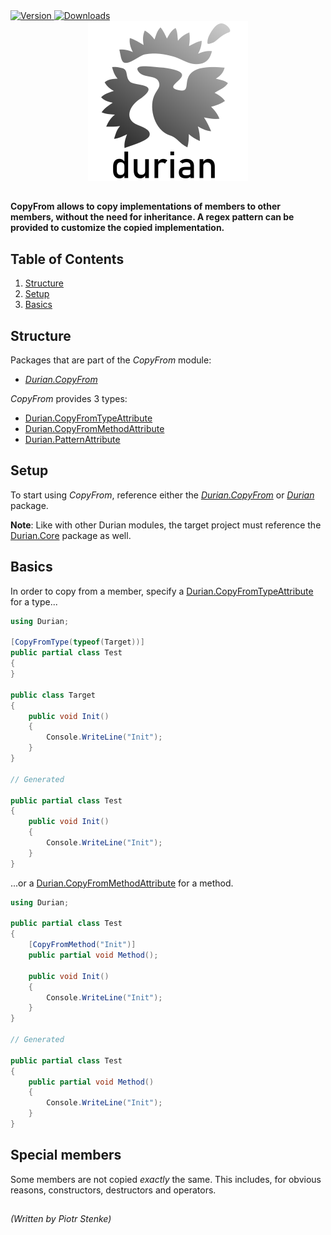 <div align="left">
    <a href="https://www.nuget.org/packages/Durian.CopyFrom">
        <img src="https://img.shields.io/nuget/v/Durian.CopyFrom?color=seagreen&style=flat-square" alt="Version"/>
    </a>
    <a href="https://www.nuget.org/packages/Durian.CopyFrom">
        <img src="https://img.shields.io/nuget/dt/Durian.CopyFrom?color=blue&style=flat-square" alt="Downloads"/>
    </a> <br />
</div>

<div align="center">
        <img src="../../img/icons/Durian-256.png" alt="Durian logo"/>
</div>

##

**CopyFrom allows to copy implementations of members to other members, without the need for inheritance. A regex pattern can be provided to customize the copied implementation.**

## Table of Contents

1. [Structure](#structure)
2. [Setup](#setup)
3. [Basics](#basics)

## Structure

Packages that are part of the *CopyFrom* module:

 - [*Durian.CopyFrom*](https://www.nuget.org/packages/Durian.CopyFrom/)

*CopyFrom* provides 3 types: 

 - [Durian.CopyFromTypeAttribute](../Durian.CopyFrom/CopyFromTypeAttributeProvider.cs)
 - [Durian.CopyFromMethodAttribute](../Durian.CopyFrom/CopyFromMethodAttributeProvider.cs)
 - [Durian.PatternAttribute](../Durian.CopyFrom/PatternAttributeProvider.cs)

## Setup

To start using *CopyFrom*, reference either the [*Durian.CopyFrom*](https://www.nuget.org/packages/Durian.CopyFrom/) or [*Durian*](https://www.nuget.org/packages/Durian/) package. 

**Note**: 
Like with other Durian modules, the target project must reference the [Durian.Core](../Durian.Core/README.md) package as well.

## Basics

In order to copy from a member, specify a [Durian.CopyFromTypeAttribute](../Durian.CopyFrom/CopyFromTypeAttributeProvider.cs) for a type...

```csharp
using Durian;

[CopyFromType(typeof(Target))]
public partial class Test
{
}

public class Target
{
    public void Init()
    {
        Console.WriteLine("Init");
    }
}

// Generated

public partial class Test
{
    public void Init()
    {
        Console.WriteLine("Init");
    }
}

```

...or a [Durian.CopyFromMethodAttribute](../Durian.CopyFrom/CopyFromMethodAttributeProvider.cs) for a method.

```csharp
using Durian;

public partial class Test
{
    [CopyFromMethod("Init")]
    public partial void Method();

    public void Init()
    {
        Console.WriteLine("Init");
    }
}

// Generated

public partial class Test
{
    public partial void Method()
    {
        Console.WriteLine("Init");
    }
}

```

## Special members

Some members are not copied *exactly* the same. This includes, for obvious reasons, constructors, destructors and operators.

##

*\(Written by Piotr Stenke\)*